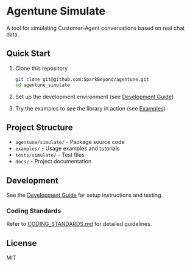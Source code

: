 # Agentune Simulate

A tool for simulating Customer-Agent conversations based on real chat data.

## Quick Start

1. Clone this repository
   ```bash
   git clone git@github.com:SparkBeyond/agentune.git
   cd agentune_simulate
   ```

2. Set up the development environment (see [Development Guide](./docs/development/dev_guide.md))

3. Try the examples to see the library in action (see [Examples](./examples/README.md))

## Project Structure

- `agentune/simulate/` - Package source code
- `examples/` - Usage examples and tutorials
- `tests/simulate/` - Test files
- `docs/` - Project documentation

## Development

See the [Development Guide](./docs/development/dev_guide.md) for setup instructions and testing.

### Coding Standards

Refer to [CODING_STANDARDS.md](./CODING_STANDARDS.md) for detailed guidelines.

## License

MIT
